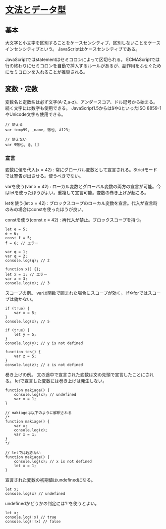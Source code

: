 # [文法とデータ型](https://developer.mozilla.org/ja/docs/Web/JavaScript/Guide/Grammar_and_types)

## 基本

大文字と小文字を区別することをケースセンシティブ、区別しないことをケースインセンシティブという。
JavaScriptはケースセンシティブである。

JavaScriptではstatementはセミコロンによって区切られる。
ECMAScriptでは行の終わりにセミコロンを自動で挿入するルールがあるが、副作用をふせぐためにセミコロンを入れることが推奨される。

<!-- コメントにはC++と同様に[//]と[/* */]が使える。 -->

## 変数・定数

変数名と定数名は必ず文字(A-Z,a-z)、アンダースコア、ドル記号から始まる。
続く文字には数字も使用できる。
JavaScript1.5からはåやüといったISO 8859-1やUnicode文字も使用できる。

```
// 使える
var temp99, _name, 徹也, å123;

// 使えない
var 9徹也, @, []
```

### 宣言

変数に値を代入(x = 42)
:   常にグローバル変数として宣言される。Strictモードでは警告が出させる。使うべきでない。

varを使う(var x = 42)
:   ローカル変数とグローバル変数の両方の宣言が可能。今はletを使ったほうがよい。重複して宣言可能。変数の巻き上げが起こる。

letを使う(let x = 42)
:   ブロックスコープのローカル変数を宣言。代入が宣言時のみの場合はconstを使ったほうが良い。

constを使う(const x = 42)
:   再代入が禁止。ブロックスコープを持つ。

```
let e = 5;
e = 6;
const f = 5;
f = 6; // エラー

var q = 1;
var q = 2;
console.log(q); // 2

function x() {};
let x = 1; // エラー
var x = 3;
console.log(x); // 3
```

スコープの例。
varは関数で囲まれた場合にスコープが効く。
ifやforではスコープは効かない。

```
if (true) {
    var x = 5;
}
console.log(x); // 5

if (true) {
    let y = 5;
}
console.log(y); // y is not defined

function tes() {
    var z = 5;
}
console.log(z); // z is not defined
```

巻き上げの例。
文の途中で宣言された変数は文の先頭で宣言したことにされる。
letで宣言した変数には巻き上げは発生しない。

```
function makiage() {
    console.log(x); // undefined
    var x = 1;
}

// makiageは以下のように解釈される
/*
function makiage() {
    var x;
    console.log(x);
    var x = 1;
}
*/

// letでは起きない
function makiage() {
    console.log(x); // x is not defined
    let x = 1;
}
```

宣言された変数の初期値はundefinedになる。

```
let x;
console.log(x) // undefined
```

undefinedかどうかの判定には'!'を使うとよい。
```
let x;
console.log(!x) // true
console.log(!!x) // false
```
